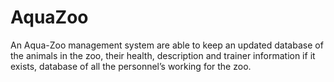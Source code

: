 # AquaZoo
An Aqua-Zoo management system are able to keep an updated database of the animals in the zoo, their health, description and trainer information if it exists, database of all the personnel’s working for the zoo.
